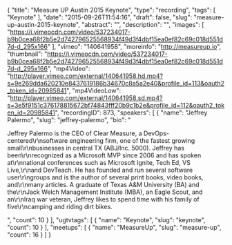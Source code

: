 {
  "title": "Measure UP Austin 2015 Keynote",
  "type": "recording",
  "tags": [
    "Keynote"
  ],
  "date": "2015-09-26T11:54:16",
  "draft": false,
  "slug": "measure-up-austin-2015-keynote",
  "abstract": "",
  "description": "",
  "images": [
    "https://i.vimeocdn.com/video/537234017-b9b0cea68f2b5e2d742796525568934f49d3f4dbf15ea0ef82c69c018d551d7d-d_295x166"
  ],
  "vimeo": "140641958",
  "moreinfo": "http://measureup.io",
  "thumbnail": "https://i.vimeocdn.com/video/537234017-b9b0cea68f2b5e2d742796525568934f49d3f4dbf15ea0ef82c69c018d551d7d-d_295x166",
  "mp4Video": "http://player.vimeo.com/external/140641958.hd.mp4?s=9e269dda620210e8437619186b34670c8a5a2e40&profile_id=113&oauth2_token_id=20985841",
  "mp4VideoLow": "http://player.vimeo.com/external/140641958.sd.mp4?s=3e5f9151c376178815672bf74843fff20b9c1b2e&profile_id=112&oauth2_token_id=20985841",
  "recordingID": 873,
  "speakers": [
    {
      "name": "Jeffrey Palermo",
      "slug": "jeffrey-palermo",
      "bio": "<p>Jeffrey Palermo is the CEO of Clear Measure, a DevOps-centered\r\nsoftware engineering firm, one of the fastest growing small\r\nbusinesses in central TX (ABJ/Inc. 5000). Jeffrey has been\r\nrecognized as a Microsoft MVP since 2006 and has spoken at\r\nnational conferences such as Microsoft Ignite, Tech Ed, VS Live,\r\nand DevTeach. He has founded and run several software user\r\ngroups and is the author of several print books, video books, and\r\nmany articles. A graduate of Texas A&M University (BA) and the\r\nJack Welch Management Institute (MBA), an Eagle Scout, and an\r\nIraq war veteran, Jeffrey likes to spend time with his family of five\r\ncamping and riding dirt bikes.</p>",
      "count": 10
    }
  ],
  "ugtvtags": [
    {
      "name": "Keynote",
      "slug": "keynote",
      "count": 10
    }
  ],
  "meetups": [
    {
      "name": "MeasureUp",
      "slug": "measure-up",
      "count": 16
    }
  ]
}